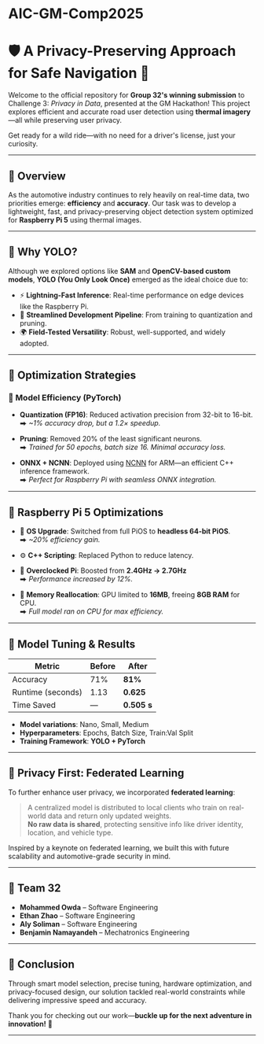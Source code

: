 # AIC-GM-Comp2025
# 🛡️ A Privacy-Preserving Approach for Safe Navigation 🔭
 
Welcome to the official repository for **Group 32's winning submission** to Challenge 3: *Privacy in Data*, presented at the GM Hackathon! This project explores efficient and accurate road user detection using **thermal imagery**—all while preserving user privacy.

Get ready for a wild ride—with no need for a driver's license, just your curiosity.

---

## 🚗 Overview

As the automotive industry continues to rely heavily on real-time data, two priorities emerge: **efficiency** and **accuracy**. Our task was to develop a lightweight, fast, and privacy-preserving object detection system optimized for **Raspberry Pi 5** using thermal images.

---

## 🧠 Why YOLO?

Although we explored options like **SAM** and **OpenCV-based custom models**, **YOLO (You Only Look Once)** emerged as the ideal choice due to:

- ⚡ **Lightning-Fast Inference**: Real-time performance on edge devices like the Raspberry Pi.
- 🔧 **Streamlined Development Pipeline**: From training to quantization and pruning.
- 🌍 **Field-Tested Versatility**: Robust, well-supported, and widely adopted.

---

## 🔧 Optimization Strategies

### 🧮 Model Efficiency (PyTorch)

- **Quantization (FP16)**: Reduced activation precision from 32-bit to 16-bit.  
  ⮕ *~1% accuracy drop, but a 1.2× speedup.*
  
- **Pruning**: Removed 20% of the least significant neurons.  
  ⮕ *Trained for 50 epochs, batch size 16. Minimal accuracy loss.*

- **ONNX + NCNN**: Deployed using [NCNN](https://github.com/Tencent/ncnn) for ARM—an efficient C++ inference framework.  
  ⮕ *Perfect for Raspberry Pi with seamless ONNX integration.*

---

## 🍓 Raspberry Pi 5 Optimizations

- 🔁 **OS Upgrade**: Switched from full PiOS to **headless 64-bit PiOS**.  
  ⮕ *~20% efficiency gain.*

- ⚙️ **C++ Scripting**: Replaced Python to reduce latency.

- 🚀 **Overclocked Pi**: Boosted from **2.4GHz → 2.7GHz**  
  ⮕ *Performance increased by 12%.*

- 🧠 **Memory Reallocation**: GPU limited to **16MB**, freeing **8GB RAM** for CPU.  
  ⮕ *Full model ran on CPU for max efficiency.*

---

## 🧪 Model Tuning & Results

| Metric               | Before       | After        |
|---------------------|--------------|--------------|
| Accuracy            | 71%          | **81%**      |
| Runtime (seconds)   | 1.13         | **0.625**    |
| Time Saved          | —            | **0.505 s**  |

- **Model variations**: Nano, Small, Medium  
- **Hyperparameters**: Epochs, Batch Size, Train:Val Split  
- **Training Framework**: **YOLO + PyTorch**

---

## 🔐 Privacy First: Federated Learning

To further enhance user privacy, we incorporated **federated learning**:

> A centralized model is distributed to local clients who train on real-world data and return only updated weights.  
> **No raw data is shared**, protecting sensitive info like driver identity, location, and vehicle type.

Inspired by a keynote on federated learning, we built this with future scalability and automotive-grade security in mind.

---

## 👥 Team 32

- **Mohammed Owda** – Software Engineering  
- **Ethan Zhao** – Software Engineering  
- **Aly Soliman** – Software Engineering  
- **Benjamin Namayandeh** – Mechatronics Engineering  

---

## 🏁 Conclusion

Through smart model selection, precise tuning, hardware optimization, and privacy-focused design, our solution tackled real-world constraints while delivering impressive speed and accuracy.

Thank you for checking out our work—**buckle up for the next adventure in innovation!** 🚀

---

